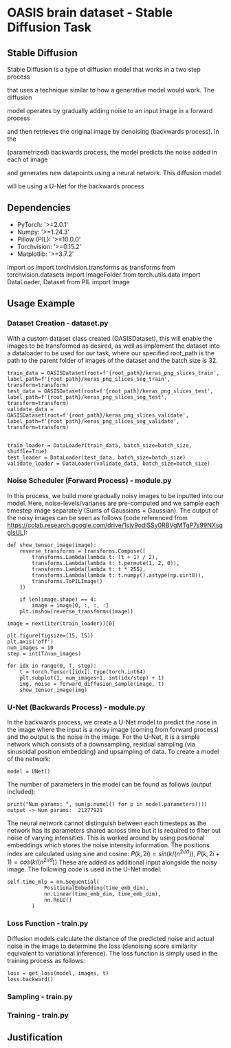 # OASIS brain dataset - Stable Diffusion Task


## Stable Diffusion
Stable Diffusion is a type of diffusion model that works in a two step process

that uses a technique similar to how a generative model would work. The diffusion

model operates by gradually adding noise to an input image in a forward process

and then retrieves the original image by denoising (backwards process). In the

(parametrized) backwards process, the model predicts the noise added in each of image 

and generates new datapoints using a neural network. This diffusion model

will be using a U-Net for the backwards process


## Dependencies

* PyTorch: '>=2.0.1'
* Numpy: '>=1.24.3'
* Pillow (PIL): '>=10.0.0'
* Torchvision: '>=0.15.2'
* Matplotlib: '>=3.7.2'

import os
import torchvision.transforms as transforms
from torchvision.datasets import ImageFolder
from torch.utils.data import DataLoader, Dataset
from PIL import Image

## Usage Example

### Dataset Creation - dataset.py

With a custom dataset class created (OASISDataset), this will enable the images to be transformed
as desired, as well as implement the dataset into a dataloader to be used for our task, where our
specified root_path is the path to the parent folder of images of the dataset and the batch size is 32.

```
train_data = OASISDataset(root=f'{root_path}/keras_png_slices_train', label_path=f'{root_path}/keras_png_slices_seg_train', transform=transform)
test_data = OASISDataset(root=f'{root_path}/keras_png_slices_test', label_path=f'{root_path}/keras_png_slices_seg_test', transform=transform)
validate_data = OASISDataset(root=f'{root_path}/keras_png_slices_validate', label_path=f'{root_path}/keras_png_slices_seg_validate', transform=transform)


train_loader = DataLoader(train_data, batch_size=batch_size, shuffle=True)
test_loader = DataLoader(test_data, batch_size=batch_size)
validate_loader = DataLoader(validate_data, batch_size=batch_size)
```

### Noise Scheduler (Forward Process) - module.py

In this process, we build more gradually noisy images to be inputted into our model. Here,
noise-levels/varianes are pre-computed and we sample each timestep image separately
(Sums of Gaussians = Gaussian). The output of the noisy images can be seen as follows 
(code referenced from https://colab.research.google.com/drive/1sjy9odlSSy0RBVgMTgP7s99NXsqglsUL):

```
def show_tensor_image(image):
    reverse_transforms = transforms.Compose([
        transforms.Lambda(lambda t: (t + 1) / 2),
        transforms.Lambda(lambda t: t.permute(1, 2, 0)),
        transforms.Lambda(lambda t: t * 255),
        transforms.Lambda(lambda t: t.numpy().astype(np.uint8)),
        transforms.ToPILImage()
    ])
    
    if len(image.shape) == 4:
        image = image[0, :, :, :]
    plt.imshow(reverse_transforms(image))

image = next(iter(train_loader))[0]

plt.figure(figsize=(15, 15))
plt.axis('off')
num_images = 10
step = int(T/num_images)

for idx in range(0, T, step):
    t = torch.Tensor([idx]).type(torch.int64)
    plt.subplot(1, num_images+1, int(idx/step) + 1)
    img, noise = forward_diffusion_sample(image, t)
    show_tensor_image(img)
```


### U-Net (Backwards Process) - module.py

In the backwards process, we create a U-Net model to predict the nose in the image where
the input is a noisy image (coming from forward process) and the output is the noise
in the image. For the U-Net, it is a simple network which consists of a downsampling,
residual sampling (via sinusoidal position embedding) and upsampling of data. To create
a model of the network:

```
model = UNet()
```

The number of parameters in the model can be found as follows (output included):

```
print("Num params: ", sum(p.numel() for p in model.parameters()))
output -> Num params:  21277921
```

The neural network cannot distinguish between each timesteps as the network has its parameters
shared across time but it is required to filter out noise of varying intensities. This is worked
around by using positional embeddings which stores the noise intensity information. The positions
index are calculated using sine and cosine: $P(k, 2i) = sin(k/(n^{2i/d}))$, $P(k, 2i + 1) = cos(k/(n^{2i/d}))$
These are added as additional input alongside the noisy image. The following code is used in
the U-Net model:

```
self.time_mlp = nn.Sequential(
            PositionalEmbedding(time_emb_dim),
            nn.Linear(time_emb_dim, time_emb_dim),
            nn.ReLU()
        )
```



### Loss Function - train.py

Diffusion models calculate the distance of the predicted noise and actual noise in the image
to determine the loss (denoising score similarity equivalent to variational inference). The
loss function is simply used in the training process as follows:

```
loss = get_loss(model, images, t)
loss.backward()
```

### Sampling - train.py



### Training - train.py


## Justification


